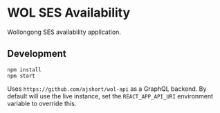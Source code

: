 # WOL SES Availability

Wollongong SES availability application.

## Development

    npm install
    npm start

Uses `https://github.com/ajshort/wol-api` as a GraphQL backend. By default will use the live
instance, set the `REACT_APP_API_URI` environment variable to override this.
